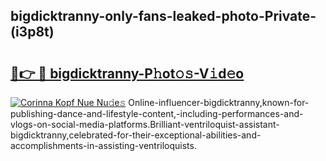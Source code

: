 ## bigdicktranny-only-fans​-leaked-photo​-Private-(i3p8t)


# <h2><a href="https://mediaupload.pro?title=bigdicktranny&ref=git">🔗👉 🔴 bigdicktranny-P𝚑ot𝚘𝚜-V𝚒d𝚎o</a></h2>

[![Corinna Kopf Nue Nu𝚍e𝚜](https://i.imgur.com/0qMVB7G.gif)](https://mediaupload.pro?title=bigdicktranny&ref=git)
Online-influencer-bigdicktranny,known-for-publishing-dance-and-lifestyle-content,-including-performances-and-vlogs-on-social-media-platforms.Brilliant-ventriloquist-assistant-bigdicktranny,celebrated-for-their-exceptional-abilities-and-accomplishments-in-assisting-ventriloquists.  